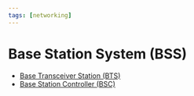 ```yaml
---
tags: [networking]
---
```


# Base Station System (BSS)

- [Base Transceiver Station (BTS)](202305162145.md)
- [Base Station Controller (BSC)](202303312026.md)
